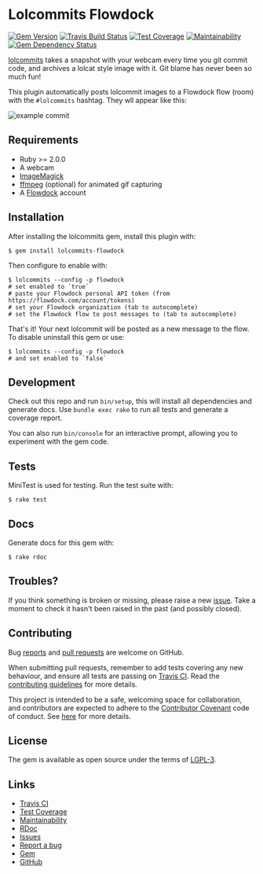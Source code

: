 # Lolcommits Flowdock

[![Gem Version](https://img.shields.io/gem/v/lolcommits-flowdock.svg?style=flat)](http://rubygems.org/gems/lolcommits-flowdock)
[![Travis Build Status](https://travis-ci.org/lolcommits/lolcommits-flowdock.svg?branch=master)](https://travis-ci.org/lolcommits/lolcommits-flowdock)
[![Test Coverage](https://api.codeclimate.com/v1/badges/ad7324f710e10daffd52/test_coverage)](https://codeclimate.com/github/lolcommits/lolcommits-flowdock/test_coverage)
[![Maintainability](https://api.codeclimate.com/v1/badges/ad7324f710e10daffd52/maintainability)](https://codeclimate.com/github/lolcommits/lolcommits-flowdock/maintainability)
[![Gem Dependency Status](https://gemnasium.com/badges/github.com/lolcommits/lolcommits-flowdock.svg)](https://gemnasium.com/github.com/lolcommits/lolcommits-flowdock)

[lolcommits](https://lolcommits.github.io/) takes a snapshot with your webcam
every time you git commit code, and archives a lolcat style image with it. Git
blame has never been so much fun!

This plugin automatically posts lolcommit images to a Flowdock flow (room) with
the `#lolcommits` hashtag. They wll appear like this:

![example
commit](https://github.com/lolcommits/lolcommits-flowdock/raw/master/assets/images/example-commit.png)

## Requirements

* Ruby >= 2.0.0
* A webcam
* [ImageMagick](http://www.imagemagick.org)
* [ffmpeg](https://www.ffmpeg.org) (optional) for animated gif capturing
* A [Flowdock](https://www.flowdock.com) account

## Installation

After installing the lolcommits gem, install this plugin with:

    $ gem install lolcommits-flowdock

Then configure to enable with:

    $ lolcommits --config -p flowdock
    # set enabled to `true`
    # paste your Flowdock personal API token (from https://flowdock.com/account/tokens)
    # set your Flowdock organization (tab to autocomplete)
    # set the Flowdock flow to post messages to (tab to autocomplete)

That's it! Your next lolcommit will be posted as a new message to the flow. To
disable uninstall this gem or use:

    $ lolcommits --config -p flowdock
    # and set enabled to `false`

## Development

Check out this repo and run `bin/setup`, this will install all dependencies and
generate docs. Use `bundle exec rake` to run all tests and generate a coverage
report.

You can also run `bin/console` for an interactive prompt, allowing you to
experiment with the gem code.

## Tests

MiniTest is used for testing. Run the test suite with:

    $ rake test

## Docs

Generate docs for this gem with:

    $ rake rdoc

## Troubles?

If you think something is broken or missing, please raise a new
[issue](https://github.com/lolcommits/lolcommits-flowdock/issues). Take
a moment to check it hasn't been raised in the past (and possibly closed).

## Contributing

Bug [reports](https://github.com/lolcommits/lolcommits-flowdock/issues) and [pull
requests](https://github.com/lolcommits/lolcommits-flowdock/pulls) are welcome on
GitHub.

When submitting pull requests, remember to add tests covering any new behaviour,
and ensure all tests are passing on [Travis
CI](https://travis-ci.org/lolcommits/lolcommits-flowdock). Read the
[contributing
guidelines](https://github.com/lolcommits/lolcommits-flowdock/blob/master/CONTRIBUTING.md)
for more details.

This project is intended to be a safe, welcoming space for collaboration, and
contributors are expected to adhere to the [Contributor
Covenant](http://contributor-covenant.org) code of conduct. See
[here](https://github.com/lolcommits/lolcommits-flowdock/blob/master/CODE_OF_CONDUCT.md)
for more details.

## License

The gem is available as open source under the terms of
[LGPL-3](https://opensource.org/licenses/LGPL-3.0).

## Links

* [Travis CI](https://travis-ci.org/lolcommits/lolcommits-flowdock)
* [Test Coverage](https://codeclimate.com/github/lolcommits/lolcommits-flowdock/test_coverage)
* [Maintainability](https://codeclimate.com/github/lolcommits/lolcommits-flowdock/maintainability)
* [RDoc](http://rdoc.info/projects/lolcommits/lolcommits-flowdock)
* [Issues](http://github.com/lolcommits/lolcommits-flowdock/issues)
* [Report a bug](http://github.com/lolcommits/lolcommits-flowdock/issues/new)
* [Gem](http://rubygems.org/gems/lolcommits-flowdock)
* [GitHub](https://github.com/lolcommits/lolcommits-flowdock)
